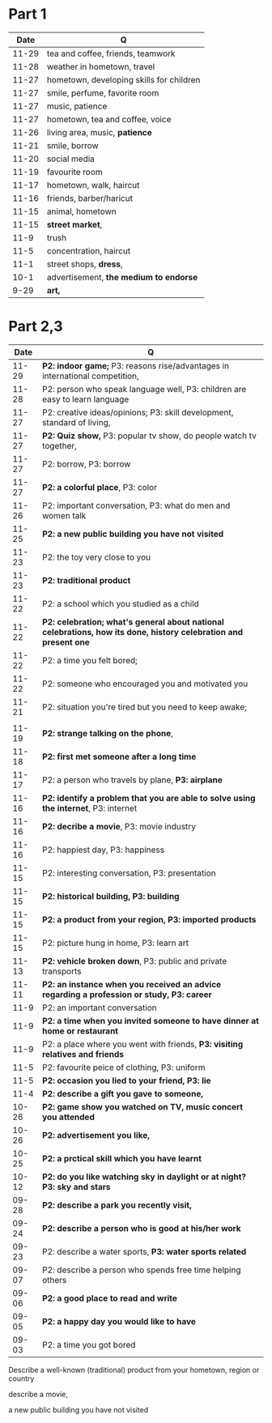# Part 1

| Date  | Q                                        |
| ----- | ---------------------------------------- |
| 11-29 | tea and coffee, friends, teamwork        |
| 11-28 | weather in hometown, travel              |
| 11-27 | hometown, developing skills for children |
| 11-27 | smile, perfume, favorite room            |
| 11-27 | music, patience                          |
| 11-27 | hometown, tea and coffee, voice          |
| 11-26 | living area, music, **patience**         |
| 11-21 | smile, borrow                            |
| 11-20 | social media                             |
| 11-19 | favourite room                           |
| 11-17 | hometown, walk, haircut                  |
| 11-16 | friends, barber/haricut                  |
| 11-15 | animal, hometown                         |
| 11-15 | **street market**,                       |
| 11-9  | trush                                    |
| 11-5  | concentration, haircut                   |
| 11-1  | street shops, **dress**,                 |
| 10-1  | advertisement, **the medium to endorse** |
| 9-29  | **art,**                                 |



# Part 2,3

| Date  | Q                                                            |
| ----- | ------------------------------------------------------------ |
| 11-29 | **P2: indoor game;** P3: reasons rise/advantages in international competition, |
| 11-28 | P2: person who speak language well, P3: children are easy to learn language |
| 11-27 | P2: creative ideas/opinions; P3: skill development, standard of living, |
| 11-27 | **P2: Quiz show,** P3: popular tv show, do people watch tv together, |
| 11-27 | P2: borrow, P3: borrow                                       |
| 11-27 | **P2: a colorful place**, P3: color                          |
| 11-26 | P2: important conversation, P3: what do men and women talk   |
| 11-25 | **P2: a new public building you have not visited**           |
| 11-23 | P2: the toy very close to you                                |
| 11-23 | **P2: traditional product**                                  |
| 11-22 | P2: a school which you studied as a child                    |
| 11-22 | **P2: celebration; what's general about national celebrations, how its done, history celebration and present one** |
| 11-22 | P2: a time you felt bored;                                   |
| 11-22 | P2: someone who encouraged you and motivated you             |
| 11-21 | P2: situation you're tired but you need to keep awake;       |
|       |                                                              |
| 11-19 | **P2: strange talking on the phone**,                        |
| 11-18 | **P2: first met someone after a long time**                  |
| 11-17 | P2: a person who travels by plane, **P3: airplane**          |
| 11-16 | **P2: identify a problem that you are able to solve using the internet**, P3: internet |
| 11-16 | **P2: decribe a movie**, P3: movie industry                  |
| 11-16 | P2: happiest day, P3: happiness                              |
| 11-15 | P2: interesting conversation, P3: presentation               |
| 11-15 | **P2: historical building, P3: building**                    |
| 11-15 | **P2: a product from your region, P3: imported products**    |
| 11-15 | P2: picture hung in home, P3: learn art                      |
| 11-13 | **P2: vehicle broken down**, P3: public and private transports |
| 11-11 | **P2: an instance when you received an advice regarding a profession or study, P3: career** |
| 11-9  | P2: an important conversation                                |
| 11-9  | **P2: a time when you invited someone to have dinner at home or restaurant** |
| 11-9  | P2: a place where you went with friends, **P3: visiting relatives and friends** |
| 11-5  | P2: favourite peice of clothing, P3: uniform                 |
| 11-5  | **P2: occasion you lied to your friend, P3: lie**            |
| 11-4  | **P2: describe a gift you gave to someone,**                 |
| 10-26 | **P2: game show you watched on TV, music concert you attended** |
| 10-26 | **P2: advertisement you like,**                              |
| 10-25 | **P2: a prctical skill which you have learnt**               |
| 10-12 | **P2: do you like watching sky in daylight or at night? P3: sky and stars** |
| 09-28 | **P2: describe a park you recently visit,**                  |
| 09-24 | **P2: describe a person who is good at his/her work**        |
| 09-23 | P2: describe a water sports, **P3: water sports related**    |
| 09-07 | P2: describe a person who spends free time helping others    |
| 09-06 | **P2: a good place to read and write**                       |
| 09-05 | **P2: a happy day you would like to have**                   |
| 09-03 | P2: a time you got bored                                     |

Describe a well-known (traditional) product from your hometown, region or country

describe a movie,

a new public building you have not visited